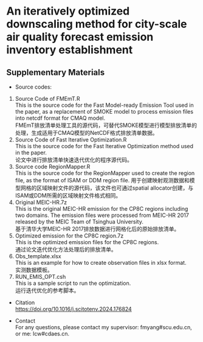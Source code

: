 # An iteratively optimized downscaling method for city-scale air quality forecast emission inventory establishment
## Supplementary Materials

* Source codes:
1. Source Code of FMEmT.R  
This is the source code for the Fast Model-ready Emission Tool used in the paper, as a replacement of SMOKE model to process emission files into netcdf format for CMAQ model.  
FMEmT排放清单处理工具的源代码，可替代SMOKE模型进行模型排放清单的处理，生成适用于CMAQ模型的NetCDF格式排放清单数据。  
2. Source Code of Fast Iterative Optimization.R  
This is the source code for the Fast Iterative Optimization method used in the paper.  
论文中进行排放清单快速迭代优化的程序源代码。  
3. Source code RegionMapper.R  
This is the source code for the RegionMapper used to create the region file, as the format of ISAM or DDM region file.
用于创建映射观测数据和模型网格的区域映射文件的源代码，该文件也可通过spatial allocator创建，与ISAM或DDM所需的区域映射文件格式相同。
4. Original MEIC-HR.7z  
This is the original MEIC-HR emission for the CP8C regions including two domains. The emission files were processed from MEIC-HR 2017 released by the MEIC Team of Tsinghua University.  
基于清华大学MEIC-HR 2017排放数据进行网格化后的原始排放清单。  
5. Optimized emission for the CP8C region.7z  
This is the optimized emission files for the CP8C regions.  
通过论文迭代优化方法处理后的排放清单。  
6. Obs_template.xlsx  
This is an example for how to create observation files in xlsx format.  
实测数据模板。
7. RUN_EMIS_OPT.csh  
This is a sample script to run the optimization.   
运行迭代优化的参考脚本。  
* Citation  
https://doi.org/10.1016/j.scitotenv.2024.176824

* Contact  
For any questions, please contact my supervisor: fmyang#scu.edu.cn, or me: lcw#cdaes.cn.
